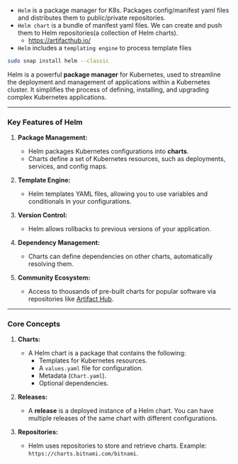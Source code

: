 - `Helm` is a package manager for K8s. Packages config/manifest yaml files and distributes them to public/private repositories.
- `Helm chart` is a bundle of manifest yaml files. We can create and push them to Helm repositories(a collection of Helm charts).
  - https://artifacthub.io/
- `Helm` includes a `templating engine` to process template files

```bash
sudo snap install helm --classic
```


Helm is a powerful **package manager** for Kubernetes, used to streamline the deployment and management of applications within a Kubernetes cluster. It simplifies the process of defining, installing, and upgrading complex Kubernetes applications.

---

### **Key Features of Helm**
1. **Package Management:**
   - Helm packages Kubernetes configurations into **charts**.
   - Charts define a set of Kubernetes resources, such as deployments, services, and config maps.

2. **Template Engine:**
   - Helm templates YAML files, allowing you to use variables and conditionals in your configurations.

3. **Version Control:**
   - Helm allows rollbacks to previous versions of your application.

4. **Dependency Management:**
   - Charts can define dependencies on other charts, automatically resolving them.

5. **Community Ecosystem:**
   - Access to thousands of pre-built charts for popular software via repositories like [Artifact Hub](https://artifacthub.io).

---

### **Core Concepts**
1. **Charts:**
   - A Helm chart is a package that contains the following:
     - Templates for Kubernetes resources.
     - A `values.yaml` file for configuration.
     - Metadata (`Chart.yaml`).
     - Optional dependencies.

2. **Releases:**
   - A **release** is a deployed instance of a Helm chart. You can have multiple releases of the same chart with different configurations.

3. **Repositories:**
   - Helm uses repositories to store and retrieve charts. Example: `https://charts.bitnami.com/bitnami`.
